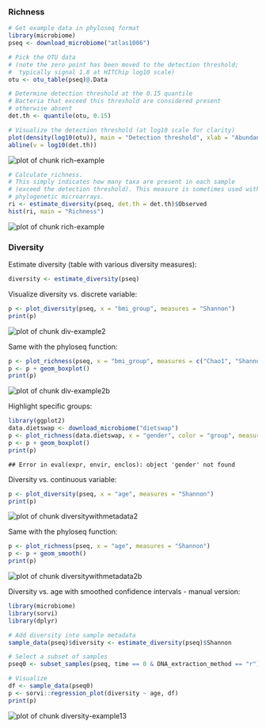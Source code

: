
### Richness 


```r
# Get example data in phyloseq format
library(microbiome)
pseq <- download_microbiome("atlas1006")

# Pick the OTU data
# (note the zero point has been moved to the detection threshold;
#  typically signal 1.8 at HITChip log10 scale)
otu <- otu_table(pseq)@.Data

# Determine detection threshold at the 0.15 quantile
# Bacteria that exceed this threshold are considered present
# otherwise absent
det.th <- quantile(otu, 0.15)

# Visualize the detection threshold (at log10 scale for clarity)
plot(density(log10(otu)), main = "Detection threshold", xlab = "Abundance (Log10)", ylab = "Frequency")
abline(v = log10(det.th))
```

![plot of chunk rich-example](figure/rich-example-1.png) 

```r
# Calculate richness.
# This simply indicates how many taxa are present in each sample
# (exceed the detection threshold). This measure is sometimes used with
# phylogenetic microarrays.
ri <- estimate_diversity(pseq, det.th = det.th)$Observed
hist(ri, main = "Richness")
```

![plot of chunk rich-example](figure/rich-example-2.png) 


### Diversity 

Estimate diversity (table with various diversity measures):


```r
diversity <- estimate_diversity(pseq)
```

Visualize diversity vs. discrete variable:


```r
p <- plot_diversity(pseq, x = "bmi_group", measures = "Shannon")
print(p)
```

![plot of chunk div-example2](figure/div-example2-1.png) 

Same with the phyloseq function:


```r
p <- plot_richness(pseq, x = "bmi_group", measures = c("Chao1", "Shannon"))
p <- p + geom_boxplot()
print(p)
```

![plot of chunk div-example2b](figure/div-example2b-1.png) 


Highlight specific groups:


```r
library(ggplot2)
data.dietswap <- download_microbiome("dietswap")
p <- plot_richness(data.dietswap, x = "gender", color = "group", measures = c("Shannon", "Simpson")) 
p <- p + geom_boxplot()
print(p)
```

```
## Error in eval(expr, envir, enclos): object 'gender' not found
```

Diversity vs. continuous variable:


```r
p <- plot_diversity(pseq, x = "age", measures = "Shannon")
print(p)
```

![plot of chunk diversitywithmetadata2](figure/diversitywithmetadata2-1.png) 

Same with the phyloseq function:


```r
p <- plot_richness(pseq, x = "age", measures = "Shannon")
p <- p + geom_smooth()
print(p)
```

![plot of chunk diversitywithmetadata2b](figure/diversitywithmetadata2b-1.png) 


Diversity vs. age with smoothed confidence intervals - manual version:


```r
library(microbiome)
library(sorvi)
library(dplyr)

# Add diversity into sample metadata
sample_data(pseq)$diversity <- estimate_diversity(pseq)$Shannon

# Select a subset of samples
pseq0 <- subset_samples(pseq, time == 0 & DNA_extraction_method == "r")

# Visualize
df <- sample_data(pseq0)
p <- sorvi::regression_plot(diversity ~ age, df)
print(p)
```

![plot of chunk diversity-example13](figure/diversity-example13-1.png) 


